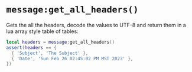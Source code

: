 # `message:get_all_headers()`

Gets the all the headers, decode the values to UTF-8 and
return them in a lua array style table of tables:

```lua
local headers = message:get_all_headers()
assert(headers == {
  { 'Subject', 'The Subject' },
  { 'Date', 'Sun Feb 26 02:45:02 PM MST 2023' },
})
```

